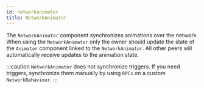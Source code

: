 ```yaml
---
id: networkanimator
title: NetworkAnimator
---
```

The `NetworkAnimator` component synchronizes animations over the network. When using the `NetworkAnimator` only the owner should update the state of the `Animator` component linked to the `NetworkAnimator`. All other peers will automatically receive updates to the animation state. 

:::caution
`NetworkAnimator` does not synchronize triggers. If you need triggers, synchronize them manually by using `RPCs` on a custom `NetworkBehaviour`.
:::